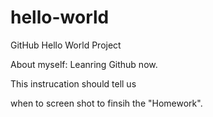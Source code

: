 # hello-world
GitHub Hello World Project




About myself: Leanring Github now.

This instrucation should tell us 

when to screen shot to finsih the "Homework".
